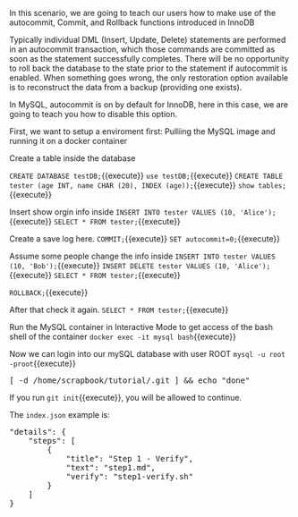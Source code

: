 In this scenario, we are going to teach our users how to make use of the autocommit, Commit, and Rollback functions introduced in InnoDB

Typically individual DML (Insert, Update, Delete) statements are performed in an autocommit transaction, 
which those commands are committed as soon as the statement successfully completes. 
There will be no opportunity to roll back the database to the state prior to the statement if autocommit is enabled. 
When something goes wrong, the only restoration option available is to reconstruct the data from a backup (providing one exists).

In MySQL, autocommit is on by default for InnoDB, here in this case, we are going to teach you how to disable this option.

First, we want to setup a enviroment first:
Pulliing the MySQL image and running it on a docker container


 Create a table inside the database

 `CREATE DATABASE testDB;`{{execute}} 
 `use testDB;`{{execute}} 
 `CREATE TABLE tester (age INT, name CHAR (20), INDEX (age));`{{execute}} 
 `show tables;`{{execute}} 

 Insert show orgin info inside
 `INSERT INTO tester VALUES (10, 'Alice');`{{execute}} 
 `SELECT * FROM tester;`{{execute}}

 Create a save log here.
 `COMMIT;`{{execute}} 
 `SET autocommit=0;`{{execute}} 

 Assume some people change the info inside
 `INSERT INTO tester VALUES (10, 'Bob');`{{execute}} 
 `INSERT DELETE tester VALUES (10, 'Alice');`{{execute}} 
 `SELECT * FROM tester;`{{execute}}

 `ROLLBACK;`{{execute}}

 After that check it again.
 `SELECT * FROM tester;`{{execute}}


Run the MySQL container in Interactive Mode to get access of the bash shell of the container
 `docker exec -it mysql bash`{{execute}} 

Now we can login into our mySQL database with user ROOT
 `mysql -u root -proot`{{execute}} 


<pre>
[ -d /home/scrapbook/tutorial/.git ] && echo "done"
</pre>

If you run `git init`{{execute}}, you will be allowed to continue.

The `index.json` example is:
<pre>
"details": {
    "steps": [
        {
            "title": "Step 1 - Verify",
            "text": "step1.md",
            "verify": "step1-verify.sh"
        }
    ]
}
</pre>
